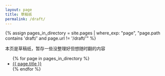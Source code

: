 ```yaml
---
layout: page
title: 草稿纸
permalink: /draft/
---
```


{% assign pages_in_directory = site.pages | where_exp: "page", "page.path contains 'draft/' and page.url != '/draft/'" %}

本页是草稿纸，暂存一些没整理好但想随时翻的内容

<ul>
  {% for page in pages_in_directory %}
    <li><a href="{{ page.url | relative_url }}">{{ page.title }}</a></li>
  {% endfor %}
</ul>

